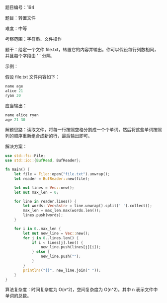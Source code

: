 题目编号：194

题目：转置文件

难度：中等

考察范围：字符串、文件操作

题干：给定一个文件 file.txt，转置它的内容并输出。你可以假设每行列数相同，并且每个字段由 ' ' 分隔.

示例：

假设 file.txt 文件内容如下：

```rust
name age
alice 21
ryan 30
```

应当输出：

```rust
name alice ryan
age 21 30
```

解题思路：读取文件，将每一行按照空格分割成一个个单词，然后将这些单词按照列的顺序重新组合成新的行，最后输出即可。

解决方案：

```rust
use std::fs::File;
use std::io::{BufRead, BufReader};

fn main() {
    let file = File::open("file.txt").unwrap();
    let reader = BufReader::new(file);

    let mut lines = Vec::new();
    let mut max_len = 0;

    for line in reader.lines() {
        let words: Vec<&str> = line.unwrap().split(' ').collect();
        max_len = max_len.max(words.len());
        lines.push(words);
    }

    for i in 0..max_len {
        let mut new_line = Vec::new();
        for j in 0..lines.len() {
            if i < lines[j].len() {
                new_line.push(lines[j][i]);
            } else {
                new_line.push("");
            }
        }
        println!("{}", new_line.join(" "));
    }
}
```

算法复杂度：时间复杂度为 O(n^2)，空间复杂度为 O(n^2)。其中 n 表示文件中单词的总数。